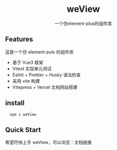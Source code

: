 <h1 align="center">weView</h1>

<p align="center">
一个仿element-plus的组件库
</p>

## Features

这是一个仿 element-puls 的组件库

- 基于 Vue3 框架
- Vitest 实现单元测试
- Eslint + Prettier + Husky 语法检查
- 采用 vite 构建
- Vitepress + Vercel 文档网站搭建

## install

```js
  npm i weView
```

## Quick Start

希望尽快上手 weView，可以浏览：文档链接
